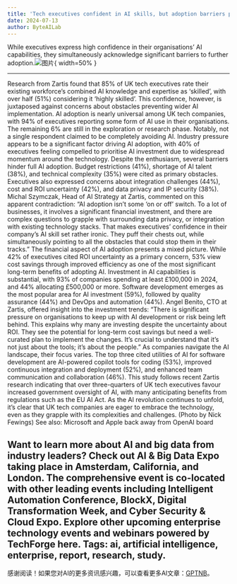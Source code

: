 ```yaml
---
title: 'Tech executives confident in AI skills, but adoption barriers persist'
date: 2024-07-13
author: ByteAILab
---
```


While executives express high confidence in their organisations’ AI capabilities, they simultaneously acknowledge significant barriers to further adoption.![图片](https://www.artificialintelligence-news.com/wp-content/uploads/sites/9/2024/07/tech-executives-ai-adoption-skills-barriers-artificial-intelligence-research-report-study.jpg){ width=50% }

---

Research from Zartis found that 85% of UK tech executives rate their existing workforce’s combined AI knowledge and expertise as ‘skilled’, with over half (51%) considering it ‘highly skilled’. This confidence, however, is juxtaposed against concerns about obstacles preventing wider AI implementation.
AI adoption is nearly universal among UK tech companies, with 94% of executives reporting some form of AI use in their organisations. The remaining 6% are still in the exploration or research phase. Notably, not a single respondent claimed to be completely avoiding AI.
Industry pressure appears to be a significant factor driving AI adoption, with 40% of executives feeling compelled to prioritise AI investment due to widespread momentum around the technology.
Despite the enthusiasm, several barriers hinder full AI adoption. Budget restrictions (41%), shortage of AI talent (38%), and technical complexity (35%) were cited as primary obstacles. Executives also expressed concerns about integration challenges (44%), cost and ROI uncertainty (42%), and data privacy and IP security (38%).
Michal Szymczak, Head of AI Strategy at Zartis, commented on this apparent contradiction: “AI adoption isn’t some ‘on or off’ switch. To a lot of businesses, it involves a significant financial investment, and there are complex questions to grapple with surrounding data privacy, or integration with existing technology stacks. That makes executives’ confidence in their company’s AI skill set rather ironic. They puff their chests out, while simultaneously pointing to all the obstacles that could stop them in their tracks.”
The financial aspect of AI adoption presents a mixed picture. While 42% of executives cited ROI uncertainty as a primary concern, 53% view cost savings through improved efficiency as one of the most significant long-term benefits of adopting AI.
Investment in AI capabilities is substantial, with 93% of companies spending at least £100,000 in 2024, and 44% allocating £500,000 or more. Software development emerges as the most popular area for AI investment (59%), followed by quality assurance (44%) and DevOps and automation (44%).
Angel Benito, CTO at Zartis, offered insight into the investment trends: “There is significant pressure on organisations to keep up with AI development or risk being left behind. This explains why many are investing despite the uncertainty about ROI. They see the potential for long-term cost savings but need a well-curated plan to implement the changes. It’s crucial to understand that it’s not just about the tools; it’s about the people.”
As companies navigate the AI landscape, their focus varies. The top three cited utilities of AI for software development are AI-powered copilot tools for coding (53%), improved continuous integration and deployment (52%), and enhanced team communication and collaboration (46%).
This study follows recent Zartis research indicating that over three-quarters of UK tech executives favour increased government oversight of AI, with many anticipating benefits from regulations such as the EU AI Act.
As the AI revolution continues to unfold, it’s clear that UK tech companies are eager to embrace the technology, even as they grapple with its complexities and challenges.
(Photo by Nick Fewings)
See also: Microsoft and Apple back away from OpenAI board

Want to learn more about AI and big data from industry leaders? Check out AI & Big Data Expo taking place in Amsterdam, California, and London. The comprehensive event is co-located with other leading events including Intelligent Automation Conference, BlockX, Digital Transformation Week, and Cyber Security & Cloud Expo.
Explore other upcoming enterprise technology events and webinars powered by TechForge here.
Tags: ai, artificial intelligence, enterprise, report, research, study.
---
感谢阅读！如果您对AI的更多资讯感兴趣，可以查看更多AI文章：[GPTNB](https://gptnb.com)。